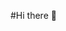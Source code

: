 #Hi there 👋

<!--
**CedRech/CedRech** is a ✨ _special_ ✨ repository because its `README.md` (this file) appears on your GitHub profile.

- 🔭 Pour le moment je travaille sur l'injection de DLL
- 🌱 J'apprend la programmation et le reverse engineering
-->
